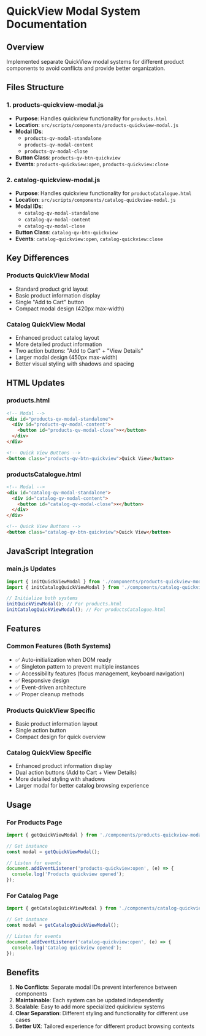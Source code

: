 # QuickView Modal System Documentation

## Overview
Implemented separate QuickView modal systems for different product components to avoid conflicts and provide better organization.

## Files Structure

### 1. **products-quickview-modal.js** 
- **Purpose**: Handles quickview functionality for `products.html`
- **Location**: `src/scripts/components/products-quickview-modal.js`
- **Modal IDs**: 
  - `products-qv-modal-standalone`
  - `products-qv-modal-content`
  - `products-qv-modal-close`
- **Button Class**: `products-qv-btn-quickview`
- **Events**: `products-quickview:open`, `products-quickview:close`

### 2. **catalog-quickview-modal.js**
- **Purpose**: Handles quickview functionality for `productsCatalogue.html`
- **Location**: `src/scripts/components/catalog-quickview-modal.js`
- **Modal IDs**: 
  - `catalog-qv-modal-standalone`
  - `catalog-qv-modal-content`
  - `catalog-qv-modal-close`
- **Button Class**: `catalog-qv-btn-quickview`
- **Events**: `catalog-quickview:open`, `catalog-quickview:close`

## Key Differences

### Products QuickView Modal
- Standard product grid layout
- Basic product information display
- Single "Add to Cart" button
- Compact modal design (420px max-width)

### Catalog QuickView Modal
- Enhanced product catalog layout
- More detailed product information
- Two action buttons: "Add to Cart" + "View Details"
- Larger modal design (450px max-width)
- Better visual styling with shadows and spacing

## HTML Updates

### products.html
```html
<!-- Modal -->
<div id="products-qv-modal-standalone">
  <div id="products-qv-modal-content">
    <button id="products-qv-modal-close">×</button>
  </div>
</div>

<!-- Quick View Buttons -->
<button class="products-qv-btn-quickview">Quick View</button>
```

### productsCatalogue.html
```html
<!-- Modal -->
<div id="catalog-qv-modal-standalone">
  <div id="catalog-qv-modal-content">
    <button id="catalog-qv-modal-close">×</button>
  </div>
</div>

<!-- Quick View Buttons -->
<button class="catalog-qv-btn-quickview">Quick View</button>
```

## JavaScript Integration

### main.js Updates
```javascript
import { initQuickViewModal } from './components/products-quickview-modal.js'; 
import { initCatalogQuickViewModal } from './components/catalog-quickview-modal.js';

// Initialize both systems
initQuickViewModal(); // For products.html
initCatalogQuickViewModal(); // For productsCatalogue.html
```

## Features

### Common Features (Both Systems)
- ✅ Auto-initialization when DOM ready
- ✅ Singleton pattern to prevent multiple instances
- ✅ Accessibility features (focus management, keyboard navigation)
- ✅ Responsive design
- ✅ Event-driven architecture
- ✅ Proper cleanup methods

### Products QuickView Specific
- Basic product information layout
- Single action button
- Compact design for quick overview

### Catalog QuickView Specific
- Enhanced product information display
- Dual action buttons (Add to Cart + View Details)
- More detailed styling with shadows
- Larger modal for better catalog browsing experience

## Usage

### For Products Page
```javascript
import { getQuickViewModal } from './components/products-quickview-modal.js';

// Get instance
const modal = getQuickViewModal();

// Listen for events
document.addEventListener('products-quickview:open', (e) => {
  console.log('Products quickview opened');
});
```

### For Catalog Page
```javascript
import { getCatalogQuickViewModal } from './components/catalog-quickview-modal.js';

// Get instance
const modal = getCatalogQuickViewModal();

// Listen for events
document.addEventListener('catalog-quickview:open', (e) => {
  console.log('Catalog quickview opened');
});
```

## Benefits

1. **No Conflicts**: Separate modal IDs prevent interference between components
2. **Maintainable**: Each system can be updated independently
3. **Scalable**: Easy to add more specialized quickview systems
4. **Clear Separation**: Different styling and functionality for different use cases
5. **Better UX**: Tailored experience for different product browsing contexts
